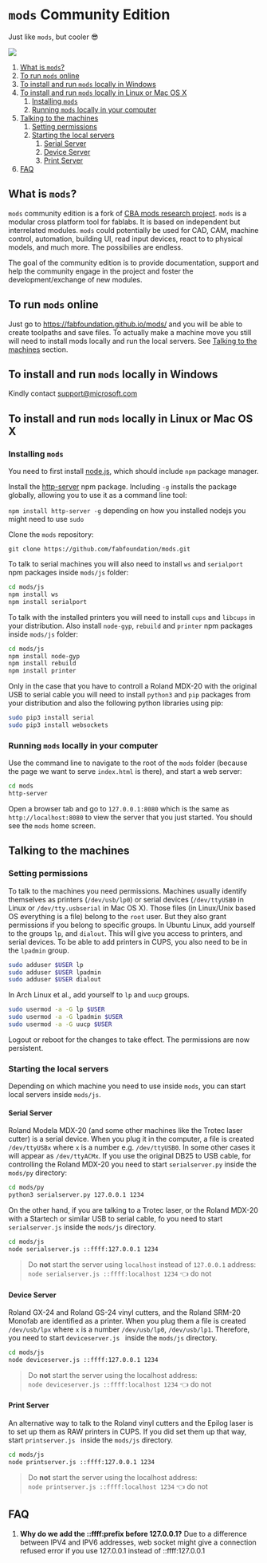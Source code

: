 # `mods` Community Edition

Just like `mods`, but cooler :sunglasses:

![](mods.png)

1. [What is `mods`?](#what-is-mods)
2. [To run `mods` online](#to-run-mods-online)
3. [To install and run `mods` locally in Windows](#to-install-and-run-mods-locally-in-windows)
4. [To install and run `mods` locally in Linux or Mac OS X](#to-install-and-run-mods-locally-in-linux-or-mac-os-x)
   1. [Installing `mods`](#installing-mods)
   2. [Running `mods` locally in your computer](#running-mods-locally-in-your-computer)
5. [Talking to the machines](#talking-to-the-machines)
   1. [Setting permissions](#setting-permissions)
   2. [Starting the local servers](#starting-the-local-servers)
      1. [Serial Server](#serial-server)
      2. [Device Server](#device-server)
      3. [Print Server](#print-server)
6. [FAQ](#faq)

## What is `mods`?

`mods` community edition is a fork of [CBA mods research project](https://gitlab.cba.mit.edu/pub/mods). `mods` is a modular cross platform tool for fablabs. It is based on independent but interrelated modules. `mods` could potentially be used for CAD, CAM, machine control, automation, building UI, read input devices, react to to physical models, and much more. The possibilies are endless.

The goal of the community edition is to provide documentation, support and help the community engage in the project and foster the development/exchange of new modules.

## To run `mods` online

Just go to https://fabfoundation.github.io/mods/ and you will be able to create toolpaths and save files. To actually make a machine move you still will need to install mods locally and run the local servers. See [Talking to the machines](#talking-to-the-machines) section.

## To install and run `mods` locally in Windows

Kindly contact support@microsoft.com

## To install and run `mods` locally in Linux or Mac OS X

### Installing `mods`

You need to first install [node.js](https://docs.npmjs.com/getting-started/installing-node), which should include `npm` package manager.

Install the [http-server](https://www.npmjs.com/package/http-server) npm package. Including `-g` installs the package globally, allowing you to use it as a command line tool:

`npm install http-server -g` depending on how you installed nodejs you might need to use `sudo`

Clone the `mods` repository:

`git clone https://github.com/fabfoundation/mods.git`

To talk to serial machines you will also need to install `ws` and `serialport` npm packages inside `mods/js` folder:

```bash
cd mods/js
npm install ws
npm install serialport
```

To talk with the installed printers you will need to install `cups` and `libcups` in your distribution. Also install `node-gyp`, `rebuild` and `printer` npm packages inside `mods/js` folder:

```bash
cd mods/js
npm install node-gyp
npm install rebuild
npm install printer
```

Only in the case that you have to controll a Roland MDX-20 with the original USB to serial cable you will need to install `python3` and `pip` packages from your distribution and also the following python libraries using pip:

```bash
sudo pip3 install serial
sudo pip3 install websockets
```

### Running `mods` locally in your computer

Use the command line to navigate to the root of the `mods` folder (because the page we want to serve `index.html` is there), and start a web server:

```bash
cd mods
http-server
```

Open a browser tab and go to `127.0.0.1:8080` which is the same as `http://localhost:8080` to view the server that you just started. You should see the `mods` home screen.

## Talking to the machines

### Setting permissions

To talk to the machines you need permissions. Machines usually identify themselves as printers (`/dev/usb/lp0`) or serial devices (`/dev/ttyUSB0` in Linux or `/dev/tty.usbserial` in Mac OS X). Those files (in Linux/Unix based OS everything is a file) belong to the `root` user. But they also grant permissions if you belong to specific groups. In Ubuntu Linux, add yourself to the groups `lp`, and `dialout`. This will give you access to printers, and serial devices. To be able to add printers in CUPS, you also need to be in the `lpadmin` group.

```bash
sudo adduser $USER lp
sudo adduser $USER lpadmin
sudo adduser $USER dialout
```

In Arch Linux et al., add yourself to `lp` and `uucp` groups.

```bash
sudo usermod -a -G lp $USER
sudo usermod -a -G lpadmin $USER
sudo usermod -a -G uucp $USER
```

Logout or reboot for the changes to take effect. The permissions are now persistent.

### Starting the local servers

Depending on which machine you need to use inside `mods`, you can start local servers inside `mods/js`.

#### Serial Server

Roland Modela MDX-20 (and some other machines like the Trotec laser cutter) is a serial device. When you plug it in the computer, a file is created `/dev/ttyUSBx` where `x` is a number e.g. `/dev/ttyUSB0`. In some other cases it will appear as `/dev/ttyACMx`. If you use the original DB25 to USB cable, for controlling the Roland MDX-20 you need to start `serialserver.py` inside the `mods/py` directory:

```bash
cd mods/py
python3 serialserver.py 127.0.0.1 1234
```

On the other hand, if you are talking to a Trotec laser, or the Roland MDX-20 with a Startech or similar USB to serial cable, fo you need to start `serialserver.js` inside the `mods/js` directory.

```bash
cd mods/js
node serialserver.js ::ffff:127.0.0.1 1234
```

> Do **not** start the server using `localhost` instead of `127.0.0.1` address:  
`node serialserver.js ::ffff:localhost 1234` :point_left: do not

#### Device Server

Roland GX-24 and Roland GS-24 vinyl cutters, and the Roland SRM-20 Monofab are identified as a printer. When you plug them a file is created `/dev/usb/lpx` where `x` is a number `/dev/usb/lp0`, `/dev/usb/lp1`. Therefore, you need to start `deviceserver.js ` inside the `mods/js` directory.

```bash
cd mods/js
node deviceserver.js ::ffff:127.0.0.1 1234
```

> Do **not** start the server using the localhost address:  
`node deviceserver.js ::ffff:localhost 1234` :point_left: do not

#### Print Server

An alternative way to talk to the Roland vinyl cutters and the Epilog laser is to set up them as RAW printers in CUPS. If you did set them up that way, start `printserver.js ` inside the `mods/js` directory.

```bash
cd mods/js
node printserver.js ::ffff:127.0.0.1 1234
```

> Do **not** start the server using the localhost address:  
`node printserver.js ::ffff:localhost 1234` :point_left: do not

## FAQ

1. **Why do we add the ::ffff:prefix before 127.0.0.1?** Due to a difference between IPV4 and IPV6 addresses, web socket might give a connection refused error if you use 127.0.0.1 instead of ::ffff:127.0.0.1

